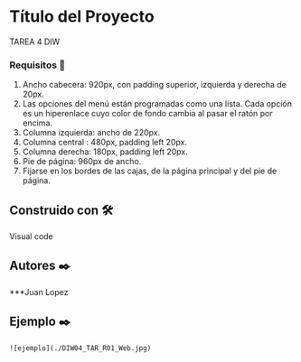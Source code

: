 # Título del Proyecto

TAREA 4 DIW

### Requisitos 🔧

1. Ancho cabecera: 920px, con padding superior, izquierda y derecha de 20px.
2. Las opciones del menú están programadas como una lista.
    Cada opción es un hiperenlace cuyo color de fondo cambia al pasar el ratón por encima.
3. Columna izquierda: ancho de 220px.
4. Columna central : 480px, padding left 20px.
5. Columna derecha: 180px, padding left 20px.
6. Pie de página: 960px de ancho.
7. Fijarse en los bordes de las cajas, de la página principal y del pie de página.

## Construido con 🛠️

Visual code

## Autores ✒️

***Juan Lopez

## Ejemplo ✒️
    ![ejemplo](./DIW04_TAR_R01_Web.jpg)


